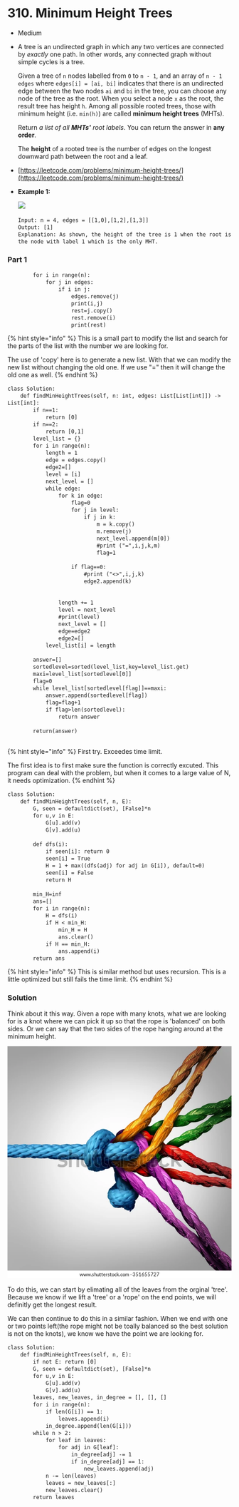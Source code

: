 # 310. Minimum Height Trees

* Medium
*   A tree is an undirected graph in which any two vertices are connected by _exactly_ one path. In other words, any connected graph without simple cycles is a tree.

    Given a tree of `n` nodes labelled from `0` to `n - 1`, and an array of `n - 1` `edges` where `edges[i] = [ai, bi]` indicates that there is an undirected edge between the two nodes `ai` and `bi` in the tree, you can choose any node of the tree as the root. When you select a node `x` as the root, the result tree has height `h`. Among all possible rooted trees, those with minimum height (i.e. `min(h)`)  are called **minimum height trees** (MHTs).

    Return _a list of all **MHTs'** root labels_. You can return the answer in **any order**.

    The **height** of a rooted tree is the number of edges on the longest downward path between the root and a leaf.
* [https://leetcode.com/problems/minimum-height-trees/](https://leetcode.com/problems/minimum-height-trees/)
*   **Example 1:**

    ![](https://assets.leetcode.com/uploads/2020/09/01/e1.jpg)

    ```
    Input: n = 4, edges = [[1,0],[1,2],[1,3]]
    Output: [1]
    Explanation: As shown, the height of the tree is 1 when the root is the node with label 1 which is the only MHT.
    ```



### Part 1

```
        for i in range(n):
            for j in edges:
                if i in j:
                    edges.remove(j)
                    print(i,j)
                    rest=j.copy()
                    rest.remove(i)
                    print(rest)
```

{% hint style="info" %}
This is a small part to modify the list and search for the parts of the list with the number we are looking for.&#x20;

The use of 'copy' here is to generate a new list. With that we can modify the new list without changing the old one. If we use "=" then it will change the old one as well.&#x20;
{% endhint %}

```
class Solution:
    def findMinHeightTrees(self, n: int, edges: List[List[int]]) -> List[int]:
        if n==1:
            return [0]
        if n==2:
            return [0,1]
        level_list = {}
        for i in range(n):
            length = 1
            edge = edges.copy()
            edge2=[]
            level = [i]
            next_level = []
            while edge:
                for k in edge:
                    flag=0
                    for j in level:
                        if j in k:
                            m = k.copy()
                            m.remove(j)
                            next_level.append(m[0])
                            #print ("=",i,j,k,m)
                            flag=1

                    if flag==0:
                        #print ("<>",i,j,k)
                        edge2.append(k)


                length += 1
                level = next_level
                #print(level)
                next_level = []
                edge=edge2
                edge2=[]
            level_list[i] = length

        answer=[]
        sortedlevel=sorted(level_list,key=level_list.get)
        maxi=level_list[sortedlevel[0]]
        flag=0
        while level_list[sortedlevel[flag]]==maxi:
            answer.append(sortedlevel[flag])
            flag=flag+1
            if flag>len(sortedlevel):
                return answer

        return(answer)     
                            
```

{% hint style="info" %}
First try. Exceedes time limit.&#x20;

The first idea is to first make sure the function is correctly excuted. This program can deal with the problem, but when it comes to a large value of N, it needs optimization.&#x20;
{% endhint %}

```
class Solution:
    def findMinHeightTrees(self, n, E):
        G, seen = defaultdict(set), [False]*n
        for u,v in E:
            G[u].add(v)
            G[v].add(u)
            
        def dfs(i):
            if seen[i]: return 0
            seen[i] = True
            H = 1 + max((dfs(adj) for adj in G[i]), default=0)
            seen[i] = False
            return H
        
        min_H=inf
        ans=[]
        for i in range(n):
            H = dfs(i)
            if H < min_H:
                min_H = H
                ans.clear()
            if H == min_H:
                ans.append(i)
        return ans
```

{% hint style="info" %}
This is similar method but uses recursion. This is a little optimized but still fails the time limit.&#x20;
{% endhint %}

### Solution

Think about it this way. Given a rope with many knots, what we are looking for is a knot where we can pick it up so that the rope is 'balanced' on both sides. Or we can say that the two sides of the rope hanging around at the minimum height. &#x20;

![](.gitbook/assets/image.png)

To do this, we can start by elimating all of the leaves from the orginal 'tree'. Because we know if we lift a 'tree' or a 'rope' on the end points, we will definitly get the longest result.&#x20;

We can then continue to do this in a similar fashion. When we end with one or two points left(the rope might not be toally balanced so the best solution is not on the knots), we know we have the point we are looking for.&#x20;

```
class Solution:
    def findMinHeightTrees(self, n, E):
        if not E: return [0]
        G, seen = defaultdict(set), [False]*n
        for u,v in E:
            G[u].add(v)
            G[v].add(u)
        leaves, new_leaves, in_degree = [], [], []
        for i in range(n):
            if len(G[i]) == 1:
                leaves.append(i)
            in_degree.append(len(G[i]))
        while n > 2:
            for leaf in leaves:
                for adj in G[leaf]:
                    in_degree[adj] -= 1
                    if in_degree[adj] == 1:
                        new_leaves.append(adj)
            n -= len(leaves)
            leaves = new_leaves[:]
            new_leaves.clear()
        return leaves
```
